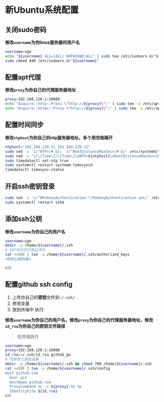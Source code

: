 # 新Ubuntu系统配置


## 关闭sudo密码

**修改`username`为你linux服务器的用户名**

```bash
username=vge
echo "${username} ALL=(ALL) NOPASSWD:ALL" | sudo tee /etc/sudoers.d/"${username}"
sudo chmod 440 /etc/sudoers.d/"${username}"

```

## 配置apt代理

**修改`proxy`为你自己的代理服务器地址**
```bash
proxy=192.168.120.1:10808
echo "Acquire::http::Proxy \"http://${proxy}\";" | sudo tee -a /etc/apt/apt.conf.d/proxy.conf
echo "Acquire::https::Proxy \"http://${proxy}\";" | sudo tee -a /etc/apt/apt.conf.d/proxy.conf

```

## 配置时间同步

**修改`ntphost`为你自己的ntp服务器地址，多个用空格隔开**
```bash
ntphost="192.168.120.11 192.168.120.12"
sudo sed -i 's/^NTP=/# &/;  s/^RootDistanceMaxSec=/# &/' /etc/systemd/timesyncd.conf
sudo sed -i "s/\[Time\]/\[Time\]\nNTP=${ntphost}\nRootDistanceMaxSec=100y/" /etc/systemd/timesyncd.conf
sudo timedatectl set-ntp true
sudo systemctl restart systemd-timesyncd
timedatectl timesync-status

```

## 开启ssh密钥登录
```bash
sudo sed -i 's/^#PubkeyAuthentication.*/PubkeyAuthentication yes/' /etc/ssh/sshd_config
sudo systemctl restart sshd

```

## 添加ssh公钥

**修改`username`为你自己的用户名**
```bash
username=vge
mkdir -p /home/${username}/.ssh
# EOF前的空行是必须的
cat <<EOF | tee -a /home/${username}/.ssh/authorized_keys
<你的公钥内容>

EOF

```

## 配置github ssh config

1. 上传你自己的**密钥**文件到`~/.ssh/`
2. 修改变量
3. 放到终端中 执行

**修改`username`为你自己的用户名，修改`proxy`为你自己的代理服务器地址，修改`id_rsa`为你自己的密钥文件路径**

> 在终端执行
```bash
username=vge
proxy=192.168.120.1:10808
id_rsa=~/.ssh/id_rsa_github_gu
# 先修改上面的变量
mkdir -p /home/${username}/.ssh && chmod 700 /home/${username}/.ssh
cat <<EOF | tee -a /home/${username}/.ssh/config
Host github.com
  User git
  HostName github.com
  ProxyCommand nc -x ${proxy} %h %p
  IdentityFile ${id_rsa}
EOF

```
